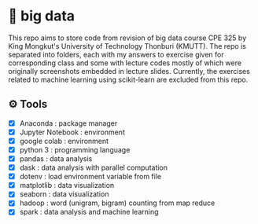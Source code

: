 # 🔖 big data
This repo aims to store code from revision of big data course CPE 325 by King Mongkut's University of Technology Thonburi (KMUTT). 
The repo is separated into folders, each with my answers to exercise given for corresponding class and some with lecture codes mostly of which were originally 
screenshots embedded in lecture slides. Currently, the exercises related to machine learning using scikit-learn are excluded from this repo.

## ⚙️ Tools
- [x] Anaconda : package manager
- [x] Jupyter Notebook : environment
- [x] google colab : environment
- [x] python 3 : programming language
- [x] pandas : data analysis
- [x] dask : data analysis with parallel computation
- [x] dotenv : load environment variable from file
- [x] matplotlib : data visualization
- [x] seaborn : data visualization
- [x] hadoop : word (unigram, bigram) counting from map reduce
- [x] spark : data analysis and machine learning
